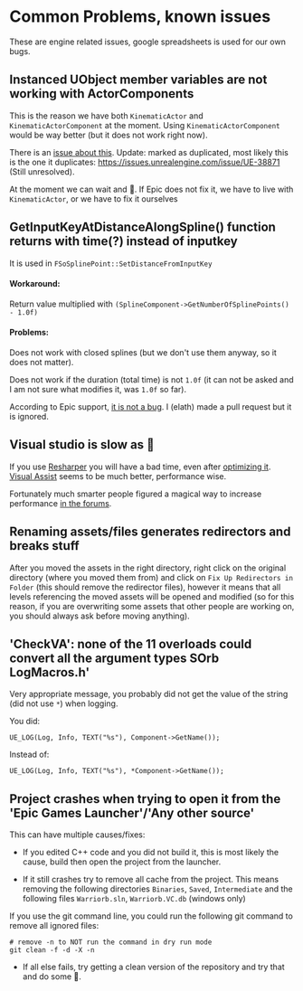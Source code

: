 
# Common Problems, known issues

These are engine related issues, google spreadsheets is used for our own bugs.

## Instanced UObject member variables are not working with ActorComponents

This is the reason we have both `KinematicActor` and `KinematicActorComponent` at the moment.
Using `KinematicActorComponent` would be way better (but it does not work right now).

There is an [issue about this](https://issues.unrealengine.com/issue/UE-34445).
Update: marked as duplicated, most likely this is the one it duplicates:
https://issues.unrealengine.com/issue/UE-38871
(Still unresolved).

At the moment we can wait and :pray:.
If Epic does not fix it, we have to live with `KinematicActor`, or we have to fix it ourselves

## GetInputKeyAtDistanceAlongSpline() function returns with time(?) instead of inputkey

It is used in `FSoSplinePoint::SetDistanceFromInputKey`

#### Workaround:
Return value multiplied with `(SplineComponent->GetNumberOfSplinePoints() - 1.0f)`

#### Problems:
Does not work with closed splines (but we don't use them anyway, so it does not matter).

Does not work if the duration (total time) is not `1.0f` (it can not be asked and I am not sure what modifies it, was `1.0f` so far).

According to Epic support, [it is not a bug](https://answers.unrealengine.com/questions/495036/usplinecomponentgetinputkeyatdistancealongspline-i.html).
I (elath) made a pull request but it is ignored.


## Visual studio is slow as :shit:

If you use [Resharper](https://www.jetbrains.com/resharper/) you will have a bad time, even after [optimizing it](https://www.jetbrains.com/help/resharper/2016.2/Speeding_Up_ReSharper.html).
[Visual Assist](http://www.wholetomato.com/) seems to be much better, performance wise.

Fortunately much smarter people figured a magical way to increase performance [in the forums](https://forums.unrealengine.com/showthread.php?93546-For-those-who-suffer-from-Visual-Studio-IntelliSense-slowness).

## Renaming assets/files generates redirectors and breaks stuff

After you moved the assets in the right directory, right click on the original directory (where you moved them from) and
click on `Fix Up Redirectors in Folder` (this should remove  the redirector files), however it means that all levels referencing the moved assets will be opened and modified (so for this reason, if you are overwriting some assets that other people are working on, you should always ask before moving anything).

## 'CheckVA': none of the 11 overloads could convert all the argument types	SOrb LogMacros.h'

Very appropriate message, you probably did not get the value of the string (did not use `*`) when logging.

You did:
```
UE_LOG(Log, Info, TEXT("%s"), Component->GetName());
```

Instead of:
```
UE_LOG(Log, Info, TEXT("%s"), *Component->GetName());
```

## Project crashes when trying to open it from the 'Epic Games Launcher'/'Any other source'

This can have multiple causes/fixes:

- If you edited C++ code and you did not build it, this is most likely the cause, build then open the project from the launcher.

- If it still crashes try to remove all cache from the project.
This means removing the following directories `Binaries`, `Saved`, `Intermediate` and the following files `Warriorb.sln`, `Warriorb.VC.db` (windows only)

If you use the git command line, you could run the following git command to remove all ignored files:
```
# remove -n to NOT run the command in dry run mode
git clean -f -d -X -n
```

- If all else fails, try getting a clean version of the repository and try that and do some :pray:.
